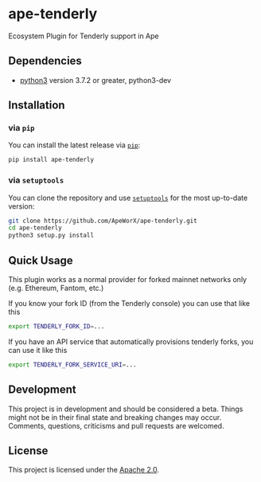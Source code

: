 # ape-tenderly

Ecosystem Plugin for Tenderly support in Ape

## Dependencies

* [python3](https://www.python.org/downloads) version 3.7.2 or greater, python3-dev

## Installation

### via `pip`

You can install the latest release via [`pip`](https://pypi.org/project/pip/):

```bash
pip install ape-tenderly
```

### via `setuptools`

You can clone the repository and use [`setuptools`](https://github.com/pypa/setuptools) for the most up-to-date version:

```bash
git clone https://github.com/ApeWorX/ape-tenderly.git
cd ape-tenderly
python3 setup.py install
```

## Quick Usage

This plugin works as a normal provider for forked mainnet networks only (e.g. Ethereum, Fantom, etc.)

If you know your fork ID (from the Tenderly console) you can use that like this
```sh
export TENDERLY_FORK_ID=...
```

If you have an API service that automatically provisions tenderly forks, you can use it like this
```sh
export TENDERLY_FORK_SERVICE_URI=...
```

## Development

This project is in development and should be considered a beta.
Things might not be in their final state and breaking changes may occur.
Comments, questions, criticisms and pull requests are welcomed.

## License

This project is licensed under the [Apache 2.0](LICENSE).
